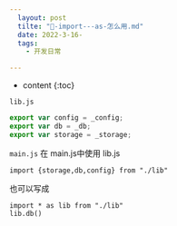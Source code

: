 ```yaml
---
  layout: post
  tilte: "🏀-import---as-怎么用.md"
  date: 2022-3-16-
  tags: 
    - 开发日常

---
```



* content
{:toc}


`lib.js`
```js
export var config = _config;
export var db = _db;
export var storage = _storage;

```
`main.js`
在 main.js中使用 lib.js
```
import {storage,db,config} from "./lib"
```

也可以写成

```
import * as lib from "./lib"
lib.db()
```
